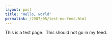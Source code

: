 ```yaml
---
layout: post
title: "Hello, world"
permalink: /2007/05/test-no-feed.html
---
```


<p>This is a test page.&nbsp; This should not go in my feed.</p>



